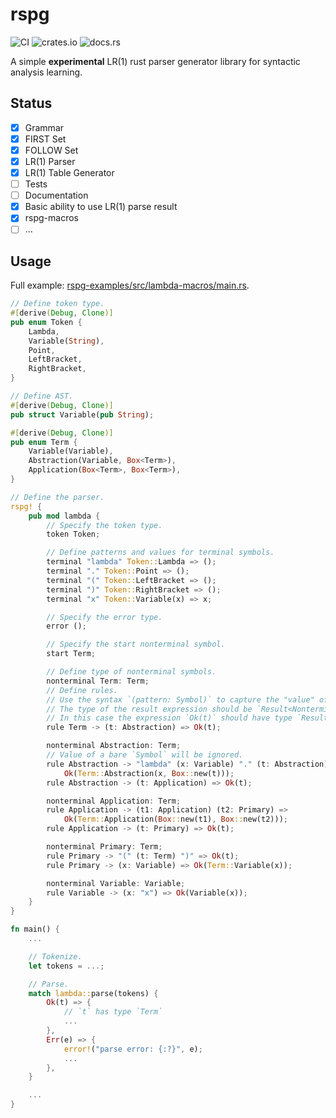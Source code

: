 # rspg

![CI](https://github.com/linyinfeng/rspg/workflows/CI/badge.svg)
![crates.io](https://img.shields.io/crates/v/rspg.svg)
![docs.rs](https://docs.rs/rspg/badge.svg)

A simple **experimental** LR(1) rust parser generator library for syntactic analysis learning.

## Status

- [x] Grammar
- [x] FIRST Set
- [x] FOLLOW Set
- [x] LR(1) Parser
- [x] LR(1) Table Generator
- [ ] Tests
- [ ] Documentation
- [x] Basic ability to use LR(1) parse result
- [x] rspg-macros
- [ ] ...

## Usage

Full example: [rspg-examples/src/lambda-macros/main.rs](https://github.com/linyinfeng/rspg/blob/master/rspg-examples/src/lambda-macros/main.rs).

```rust
// Define token type.
#[derive(Debug, Clone)]
pub enum Token {
    Lambda,
    Variable(String),
    Point,
    LeftBracket,
    RightBracket,
}

// Define AST.
#[derive(Debug, Clone)]
pub struct Variable(pub String);

#[derive(Debug, Clone)]
pub enum Term {
    Variable(Variable),
    Abstraction(Variable, Box<Term>),
    Application(Box<Term>, Box<Term>),
}

// Define the parser.
rspg! {
    pub mod lambda {
        // Specify the token type.
        token Token;

        // Define patterns and values for terminal symbols.
        terminal "lambda" Token::Lambda => ();
        terminal "." Token::Point => ();
        terminal "(" Token::LeftBracket => ();
        terminal ")" Token::RightBracket => ();
        terminal "x" Token::Variable(x) => x;

        // Specify the error type.
        error ();

        // Specify the start nonterminal symbol.
        start Term;

        // Define type of nonterminal symbols.
        nonterminal Term: Term;
        // Define rules.
        // Use the syntax `(pattern: Symbol)` to capture the "value" of the symbol.
        // The type of the result expression should be `Result<NonterminalType, ErrorType>`.
        // In this case the expression `Ok(t)` should have type `Result<Term, ()>`.
        rule Term -> (t: Abstraction) => Ok(t);

        nonterminal Abstraction: Term;
        // Value of a bare `Symbol` will be ignored.
        rule Abstraction -> "lambda" (x: Variable) "." (t: Abstraction) =>
            Ok(Term::Abstraction(x, Box::new(t)));
        rule Abstraction -> (t: Application) => Ok(t);

        nonterminal Application: Term;
        rule Application -> (t1: Application) (t2: Primary) =>
            Ok(Term::Application(Box::new(t1), Box::new(t2)));
        rule Application -> (t: Primary) => Ok(t);

        nonterminal Primary: Term;
        rule Primary -> "(" (t: Term) ")" => Ok(t);
        rule Primary -> (x: Variable) => Ok(Term::Variable(x));

        nonterminal Variable: Variable;
        rule Variable -> (x: "x") => Ok(Variable(x));
    }
}

fn main() {
    ...

    // Tokenize.
    let tokens = ...;

    // Parse.
    match lambda::parse(tokens) {
        Ok(t) => {
            // `t` has type `Term`
            ...
        },
        Err(e) => {
            error!("parse error: {:?}", e);
            ...
        },
    }

    ...
}
```
